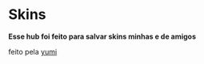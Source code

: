# Skins
**Esse hub foi feito para salvar skins minhas e de amigos** 

feito pela [yumi](https://osu.ppy.sh/users/13819731)
